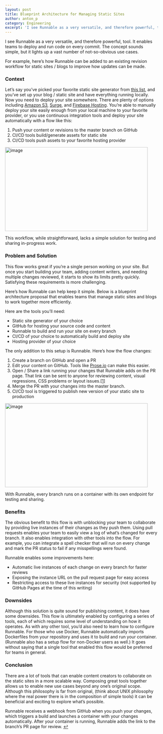 ```yaml
---
layout: post
title: Blueprint Architecture for Managing Static Sites
author: anton_p
category: Engineering
excerpt: 'I see Runnable as a very versatile, and therefore powerful, tool. It enables teams to deploy and run code on every commit. The concept sounds simple, but it lights up a vast number of not-so-obvious use cases.<br><br>For example, here’s how Runnable can be added to an existing revision workflow for static sites / blogs to improve how updates can be made.'
---
```


<p class="p">I see Runnable as a very versatile, and therefore powerful, tool. It enables teams to deploy and run code on every commit. The concept sounds simple, but it lights up a vast number of not-so-obvious use cases.</p>

<p class="p">For example, here’s how Runnable can be added to an existing revision workflow for static sites / blogs to improve how updates can be made.</p>

<h3 class="h3">Context</h3>

<p class="p">Let’s say you’ve picked your favorite static site generator from <a class="link" target="_blank" href="https://www.staticgen.com/">this list</a>, and you’ve set up your blog / static site and have everything running locally. Now you need to deploy your site somewhere. There are plenty of options including <a class="link" target="_blank" href="https://aws.amazon.com/s3/">Amazon S3</a>, <a class="link" target="_blank" href="https://surge.sh/">Surge</a>, and <a class="link" target="_blank" href="https://www.firebase.com/docs/hosting/">Firebase Hosting</a>. You’re able to manually deploy your site easily enough from your local machine to your favorite provider, or you use continuous integration tools and deploy your site automatically with a flow like this:</p>

<ol class="ol"><li class="li">Push your content or revisions to the master branch on GitHub</li>
  <li class="li">CI/CD tools build/generate assets for static site</li>
  <li class="li">CI/CD tools push assets to your favorite hosting provider</li>
</ol>

<img class="img post-graphic" src="http://static.tumblr.com/mpxyjs6/4Lpo7o8sb/static-before.png" width="470" height="276" alt="image">

<p class="caption">This workflow, while straightforward, lacks a simple solution for testing and sharing in-progress work.</p>

<h3 class="h3">Problem and Solution</h3>

<p class="p">This flow works great if you’re a single person working on your site. But once you start building your team, adding content writers, and needing multiple changes reviewed, it starts to show its limits pretty quickly. Satisfying these requirements is more challenging.</p>

<p class="p">Here’s how Runnable can help keep it simple. Below is a blueprint architecture proposal that enables teams that manage static sites and blogs to work together more efficiently.</p>

<p class="p">Here are the tools you’ll need:</p>

<ul class="ul"><li class="li">Static site generator of your choice</li>
  <li class="li">GitHub for hosting your source code and content</li>
  <li class="li">Runnable to build and run your site on every branch</li>
  <li class="li">CI/CD of your choice to automatically build and deploy site</li>
  <li class="li">Hosting provider of your choice</li>
</ul>

<p class="p">The only addition to this setup is Runnable. Here’s how the flow changes:</p>

<ol class="ol"><li class="li">Create a branch on GitHub and open a PR</li>
  <li class="li">Edit your content on GitHub. Tools like <a class="link" target="_blank" href="https://prose.io/">Prose.io</a> can make this easier.</li>
  <li class="li">Open / Share a link running your changes that Runnable adds on the PR page. That link can be sent to anyone for reviewing content, visual regressions, CSS problems or layout issues.<a id="footnote-1-source" class="link" href="#footnote-1">[1]</a></li>
  <li class="li">Merge the PR with your changes into the master branch.</li>
  <li class="li">CI/CD tool is triggered to publish new version of your static site to production</li>
</ol>

<img class="img post-graphic" src="http://static.tumblr.com/mpxyjs6/Qrzo7o8t5/static-after.png" width="470" height="276" alt="image">

<p class="caption">With Runnable, every branch runs on a container with its own endpoint for testing and sharing.</p>

<h3 class="h3">Benefits</h3>

<p class="p">The obvious benefit to this flow is with unblocking your team to collaborate by providing live instances of their changes as they push them. Using pull requests enables your team to easily view a log of what’s changed for every branch. It also enables integration with other tools into the flow. For example, you can integrate a spell checker that will run on every change and mark the PR status to fail if any misspellings were found.</p>

<p class="p">Runnable enables some improvements here:</p>

<ul class="ul"><li class="li"><span class="em">Automatic</span> live instances of each change on every branch for faster reviews</li>
<li class="li">Exposing the instance URL on the pull request page for easy access</li>
<li class="li">Restricting access to these live instances for security (not supported by GitHub Pages at the time of this writing)</li>
</ul>

<h3 class="h3">Downsides</h3>

<p class="p">Although this solution is quite sound for publishing content, it does have some downsides. This flow is ultimately enabled by configuring a series of tools, each of which requires some level of understanding on how it operates. As with any other tool, you’d also need to learn how to configure Runnable. For those who use Docker, Runnable automatically imports Dockerfiles from your repository and uses it to build and run your container. (Runnable also has a setup flow for non-Docker users as well.) It goes without saying that a single tool that enabled this flow would be preferred for teams in general.</p>

<h3 class="h3">Conclusion</h3>

<p class="p">There are a lot of tools that can enable content creators to collaborate on the static sites in a more scalable way. Composing great tools together allows us to enable new use cases beyond any one’s original scope. Although this philosophy is far from original, (think about UNIX philosophy where the real power there is in the composition of simple tools) it can be beneficial and exciting to explore what’s possible.</p>

<p id="footnote-1" class="footnote">Runnable receives a webhook from GitHub when you push your changes, which triggers a build and launches a container with your changes automatically. After your container is running, Runnable adds the link to the branch’s PR page for review. <a class="link" href="#footnote-1-source">↩</a></p>
